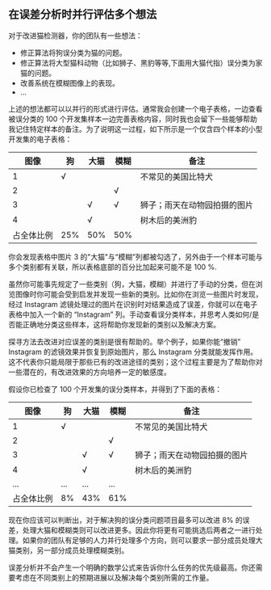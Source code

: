 ## 在误差分析时并行评估多个想法


对于改进猫检测器，你的团队有一些想法：

- 修正算法将狗误分类为猫的问题。
- 修正算法将大型猫科动物（比如狮子、黑豹等等,下面用大猫代指）误分类为家猫的问题。
- 改善系统在模糊图像上的表现。
- ...

上述的想法都可以以并行的形式进行评估。通常我会创建一个电子表格，一边查看被误分类的 100 个开发集样本一边完善表格内容，同时我也会留下一些能够帮助我记住特定样本的备注。为了说明这一过程，如下所示是一个仅含四个样本的小型开发集的电子表格：

| 图像       | 狗   | 大猫 | 模糊 | 备注                         |
| ---------- | ---- | ---- | ---- | ---------------------------- |
| 1          | √    |      |      | 不常见的美国比特犬           |
| 2          |      |      | √    |                              |
| 3          |      | √    | √    | 狮子；雨天在动物园拍摄的图片 |
| 4          |      | √    |      | 树木后的美洲豹               |
| 占全体比例 | 25%  | 50%  | 50%  |                              |

你会发现表格中图片 3 的"大猫"与“模糊”列都被勾选了，另外由于一个样本可能与多个类别都有关联，所以表格底部的百分比加起来可能不是 100 %.

虽然你可能事先规定了一些类别（狗，大猫，模糊）并进行了手动的分类，但在浏览图像时你可能会受到启发并发现一些新的类别。比如你在浏览一些图片时发现，经过 Instagram 滤镜处理过的图片在识别时对结果造成了误差，你就可以在电子表格中加入一个新的 “Instagram” 列。手动查看误分类样本，并思考人类如何/是否能正确地分类这些样本，这将帮助你发现新的类别以及解决方案。

探寻方法去改进对应误差的类别是很有帮助的。举个例子，如果你能“撤销” Instagram 的滤镜效果并恢复到原始图片，那么 Instagram 分类就能发挥作用。这不代表你只能局限于那些已有的改进途径的类别；这个过程主要是为了帮助你对一些潜在的，有改进效果的方向培养一定的敏感度。

假设你已检查了 100 个开发集的误分类样本，并得到了下面的表格：

| 图像       | 狗   | 大猫 | 模糊 | 备注                         |
| ---------- | ---- | ---- | ---- | ---------------------------- |
| 1          | √    |      |      | 不常见的美国比特犬           |
| 2          |      |      | √    |                              |
| 3          |      | √    | √    | 狮子；雨天在动物园拍摄的图片 |
| 4          |      | √    |      | 树木后的美洲豹               |
| ...        | ...  | ...  | ...  |                              |
| 占全体比例 | 8%   | 43%  | 61%  |                              |

现在你应该可以判断出，对于解决狗的误分类问题项目最多可以改进 8% 的误差，处理大猫和模糊类则可以改进更多。因此你将更有可能挑选后两者之一进行处理。如果你的团队有足够的人力并行处理多个方向，则可以要求一部分成员处理大猫类别，另一部分成员处理模糊类别。

误差分析并不会产生一个明确的数学公式来告诉你什么任务的优先级最高。你还需要考虑在不同类别上的预期进展以及解决每个类别所需的工作量。
